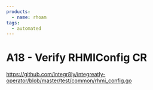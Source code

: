 ```yaml
---
products:
  - name: rhoam
tags:
  - automated
---
```


# A18 - Verify RHMIConfig CR

https://github.com/integr8ly/integreatly-operator/blob/master/test/common/rhmi_config.go
